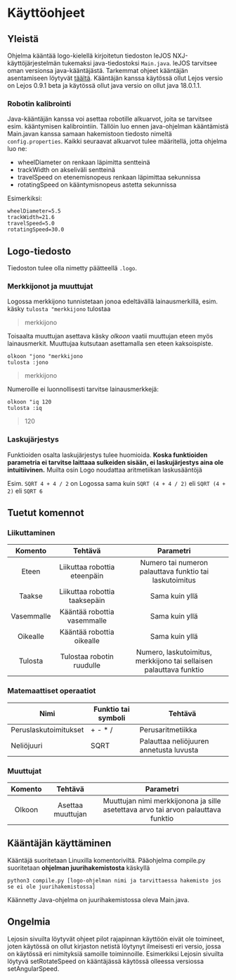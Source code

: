 # Käyttöohjeet

## Yleistä

Ohjelma kääntää logo-kielellä kirjoitetun tiedoston leJOS NXJ-käyttöjärjestelmän tukemaksi java-tiedostoksi ```Main.java```. leJOS tarvitsee oman versionsa java-kääntäjästä. Tarkemmat ohjeet kääntäjän asentamiseen löytyvät [täältä](https://lejos.sourceforge.io/). Kääntäjän kanssa käytössä ollut Lejos versio on Lejos 0.9.1 beta ja käytössä ollut java versio on ollut java 18.0.1.1.

### Robotin kalibrointi

Java-kääntäjän kanssa voi asettaa robotille alkuarvot, joita se tarvitsee esim. kääntymisen kalibrointiin. Tällöin luo ennen java-ohjelman kääntämistä Main.javan kanssa samaan hakemistoon tiedosto nimeltä ```config.properties```. Kaikki seuraavat alkuarvot tulee määritellä, jotta ohjelma luo ne:

* wheelDiameter on renkaan läpimitta sentteinä
* trackWidth on akseliväli sentteinä
* travelSpeed on etenemisnopeus renkaan läpimittaa sekunnissa
* rotatingSpeed on kääntymisnopeus astetta sekunnissa

Esimerkiksi:
~~~~
wheelDiameter=5.5
trackWidth=21.6
travelSpeed=5.0
rotatingSpeed=30.0
~~~~


## Logo-tiedosto

Tiedoston tulee olla nimetty päätteellä ```.logo```. 

### Merkkijonot ja muuttujat
Logossa merkkijono tunnistetaan jonoa edeltävällä lainausmerkillä, esim. käsky ```tulosta "merkkijono``` tulostaa
> merkkijono


Toisaalta muuttujan asettava käsky *olkoon* vaatii muuttujan eteen myös lainausmerkit. Muuttujaa kutsutaan asettamalla sen eteen kaksoispiste.
~~~~
olkoon "jono "merkkijono
tulosta :jono
~~~~
> merkkijono
>


Numeroille ei luonnollisesti tarvitse lainausmerkkejä:
~~~~
olkoon "iq 120
tulosta :iq
~~~~
> 120

### Laskujärjestys

Funktioiden osalta laskujärjestys tulee huomioida. **Koska funktioiden parametria ei tarvitse laittaaa sulkeiden sisään, ei laskujärjestys aina ole intuitiivinen.** Muilta osin Logo noudattaa aritmetiikan laskusääntöjä

Esim. ```SQRT 4 + 4 / 2``` on Logossa sama kuin ```SQRT (4 + 4 / 2)``` eli ```SQRT (4 + 2)``` eli ```SQRT 6```

## Tuetut komennot

### Liikuttaminen

| Komento       |  Tehtävä                               | Parametri                                                          |
|:-------------:|:--------------------------------------:|:------------------------------------------------------------------:|
|  Eteen        |  Liikuttaa robottia eteenpäin          | Numero tai numeron palauttava funktio tai laskutoimitus            |
|  Taakse       |  Liikuttaa robottia taaksepäin         | Sama kuin yllä                                                     |
|  Vasemmalle   |  Kääntää robottia vasemmalle           | Sama kuin yllä                                                     |
|  Oikealle     |  Kääntää robottia oikealle             | Sama kuin yllä                                                     |
|  Tulosta      |  Tulostaa robotin ruudulle             | Numero, laskutoimitus, merkkijono tai sellaisen palauttava funktio |


### Matemaattiset operaatiot

| Nimi                   | Funktio tai symboli | Tehtävä                                                       |
|------------------------|---------------------|---------------------------------------------------------------|
| Peruslaskutoimitukset  | + - * /             | Perusaritmetiikka                                             |
| Neliöjuuri             | SQRT                | Palauttaa neliöjuuren annetusta luvusta                       |

### Muuttujat
| Komento       |  Tehtävä                               | Parametri                                                                         |
|:-------------:|:--------------------------------------:|:---------------------------------------------------------------------------------:|
|  Olkoon       |  Asettaa muuttujan                     | Muuttujan nimi merkkijonona ja sille asetettava arvo tai arvon palauttava funktio |



## Kääntäjän käyttäminen

Kääntäjä suoritetaan Linuxilla komentoriviltä. Pääohjelma compile.py suoritetaan **ohjelman juurihakemistosta** käskyllä

```python3 compile.py [logo-ohjelman nimi ja tarvittaessa hakemisto jos se ei ole juurihakemistossa]```

Käännetty Java-ohjelma on juurihakemistossa oleva Main.java.


## Ongelmia

Lejosin sivuilta löytyvät ohjeet pilot rajapinnan käyttöön eivät ole toimineet, joten käytössä on ollut kirjaston netistä löytynyt ilmeisesti eri versio, jossa on käytössä eri
nimityksiä samoille toiminnoille. Esimerkiksi Lejosin sivuilta löytyvä setRotateSpeed on kääntäjässä käytössä olleessa versiossa setAngularSpeed.

